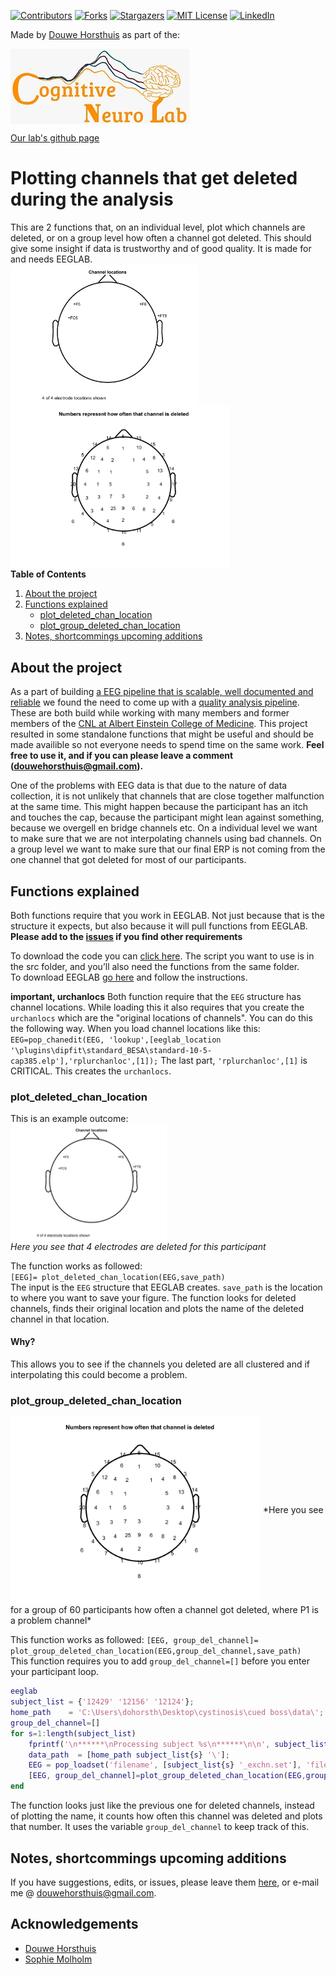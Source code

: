 [![Contributors](https://img.shields.io/github/contributors/DouweHorsthuis/Plot_deleted_chan_eeglab.svg?style=plastic)](https://github.com/DouweHorsthuis/Plot_deleted_chan_eeglab/graphs/contributors) [![Forks](https://img.shields.io/github/forks/DouweHorsthuis/Plot_deleted_chan_eeglab.svg?style=plastic)](https://github.com/DouweHorsthuis/Plot_deleted_chan_eeglab/network/members) [![Stargazers](https://img.shields.io/github/stars/DouweHorsthuis/Plot_deleted_chan_eeglab.svg?style=plastic)](https://github.com/DouweHorsthuis/Plot_deleted_chan_eeglab/stargazers) [![MIT License](https://img.shields.io/github/license/DouweHorsthuis/Plot_deleted_chan_eeglab.svg?style=plastic)](https://github.com/DouweHorsthuis/Plot_deleted_chan_eeglab/blob/master/LICENSE.txt) [![LinkedIn](https://img.shields.io/badge/-LinkedIn-black.svg?style=plastic&logo=linkedin&colorB=555)](https://www.linkedin.com/in/douwe-horsthuis-725bb9188/)

Made by [Douwe Horsthuis](https://github.com/DouweHorsthuis/) as part of the:

<img src="images/CNL_logo.jpeg" alt="Logo" align="center" width="286"/>

[Our lab's github page](https://github.com/CognitiveNeuroLab)

# Plotting channels that get deleted during the analysis

This are 2 functions that, on an individual level, plot which channels are deleted, or on a group level how often a channel got deleted. This should give some insight if data is trustworthy and of good quality. It is made for and needs EEGLAB.  
<img src="images/individual.png" alt="individual" align="center" width="300"/>  
<img src="images/group.png" alt="group level" align="center" width="350"/>  
**Table of Contents**

1.  [About the project](#about-the-project)  
2.  [Functions explained](#functions-explained)
    -   [plot_deleted_chan_location](#readme_to_eeg)  
    -   [plot_group_deleted_chan_location](#ebridge)
3.  [Notes, shortcommings upcoming additions](#notes-shortcommings-upcoming-additions)

## About the project

As a part of building [a EEG pipeline that is scalable, well documented and reliable](https://github.com/DouweHorsthuis/EEG_to_ERP_pipeline_stats_R) we found the need to come up with a [quality analysis pipeline](https://github.com/DouweHorsthuis/Plot_deleted_chan_eeglab). These are both build while working with many members and former members of the [CNL at Albert Einstein College of Medicine](https://www.cognitiveneurolab.com/). This project resulted in some standalone functions that might be useful and should be made availible so not everyone needs to spend time on the same work. **Feel free to use it, and if you can please leave a comment ([douwehorsthuis\@gmail.com](mailto:douwehorsthuis@gmail.com)).**

One of the problems with EEG data is that due to the nature of data collection, it is not unlikely that channels that are close together malfunction at the same time. This might happen because the participant has an itch and touches the cap, because the participant might lean against something, because we overgell en bridge channels etc. On a individual level we want to make sure that we are not interpolating channels using bad channels. On a group level we want to make sure that our final ERP is not coming from the one channel that got deleted for most of our participants.

## Functions explained

Both functions require that you work in EEGLAB. Not just because that is the structure it expects, but also because it will pull functions from EEGLAB. **Please add to the [issues](https://github.com/DouweHorsthuis/Plot_deleted_chan_eeglab/issues) if you find other requirements**

To download the code you can [click here](https://github.com/DouweHorsthuis/Plot_deleted_chan_eeglab/archive/refs/heads/main.zip). The script you want to use is in the src folder, and you’ll also need the functions from the same folder.  
To download EEGLAB [go here](https://sccn.ucsd.edu/eeglab/download.php) and follow the instructions.

**important, urchanlocs** Both function require that the `EEG` structure has channel locations. While loading this it also requires that you create the `urchanlocs` which are the "original locations of channels". You can do this the following way. When you load channel locations like this: `EEG=pop_chanedit(EEG, 'lookup',[eeglab_location '\plugins\dipfit\standard_BESA\standard-10-5-cap385.elp'],'rplurchanloc',[1]);` The last part, `'rplurchanloc',[1]` is CRITICAL. This creates the `urchanlocs`.

### plot_deleted_chan_location

This is an example outcome:  
<img src="images/individual.png" alt="individual" align="center" width="250"/>  
*Here you see that 4 electrodes are deleted for this participant*

The function works as followed:  
`[EEG]= plot_deleted_chan_location(EEG,save_path)`  
The input is the `EEG` structure that EEGLAB creates. `save_path` is the location to where you want to save your figure. The function looks for deleted channels, finds their original location and plots the name of the deleted channel in that location.

#### Why?

This allows you to see if the channels you deleted are all clustered and if interpolating this could become a problem.

### plot_group_deleted_chan_location

<img src="images/group.png" alt="group level" align="center" width="400"/>  
*Here you see for a group of 60 participants how often a channel got deleted, where P1 is a problem channel*

This function works as followed: `[EEG, group_del_channel]= plot_group_deleted_chan_location(EEG,group_del_channel,save_path)`  
This function requires you to add `group_del_channel=[]` before you enter your participant loop.

``` matlab
eeglab
subject_list = {'12429' '12156' '12124'}; 
home_path    = 'C:\Users\dohorsth\Desktop\cystinosis\cued boss\data\'; 
group_del_channel=[]
for s=1:length(subject_list)
    fprintf('\n******\nProcessing subject %s\n******\n\n', subject_list{s});
    data_path  = [home_path subject_list{s} '\'];
    EEG = pop_loadset('filename', [subject_list{s} '_exchn.set'], 'filepath', data_path);
    [EEG, group_del_channel]=plot_group_deleted_chan_location(EEG,group_del_channel,home_path);
end
```

The function looks just like the previous one for deleted channels, instead of plotting the name, it counts how often this channel was deleted and plots that number. It uses the variable `group_del_channel` to keep track of this.

## Notes, shortcommings upcoming additions

If you have suggestions, edits, or issues, please leave them [here](https://github.com/DouweHorsthuis/Plot_deleted_chan_eeglab/issues), or e-mail me \@ [douwehorsthuis\@gmail.com](mailto:douwehorsthuis@gmail.com).

## Acknowledgements

-   [Douwe Horsthuis](https://github.com/DouweHorsthuis)  
-   [Sophie Molholm](https://www.einsteinmed.edu/faculty/12028/sophie-molholm/)
